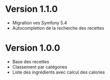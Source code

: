 # Version 1.1.0

- Migration ves Symfony 5.4
- Autocompletion de la recherche des recettes

# Version 1.0.0

- Base des recettes 
- Classement par catégories
- Liste des ingrédients avec calcul des calories
